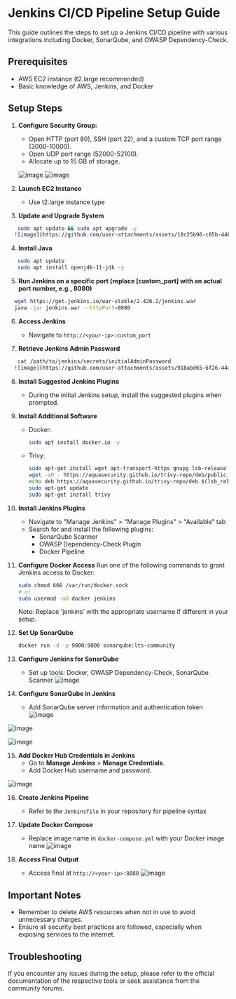 
# Jenkins CI/CD Pipeline Setup Guide
This guide outlines the steps to set up a Jenkins CI/CD pipeline with various integrations including Docker, SonarQube, and OWASP Dependency-Check.

## Prerequisites
- AWS EC2 instance (t2.large recommended)
- Basic knowledge of AWS, Jenkins, and Docker

## Setup Steps
1. **Configure Security Group:**
   - Open HTTP (port 80), SSH (port 22), and a custom TCP port range (3000-10000).
   - Open UDP port range (52000-52100).
   - Allocate up to 15 GB of storage.
   
   ![image](https://github.com/user-attachments/assets/f346576b-5991-46ab-bb22-4eba68a43143)
   ![image](https://github.com/user-attachments/assets/9d468090-7aa8-4458-9503-c6e5202170a9)

  
2. **Launch EC2 Instance**
   - Use t2.large instance type

3. **Update and Upgrade System**
```bash
   sudo apt update && sudo apt upgrade -y
  ![image](https://github.com/user-attachments/assets/18c25b96-c05b-44ba-9d45-b9a2892b2807)
 ```


4. **Install Java**
```bash
   sudo apt update
   sudo apt install openjdk-11-jdk -y
```

5. **Run Jenkins on a specific port (replace [custom_port] with an actual port number, e.g., 8080)**
```bash
  wget https://get.jenkins.io/war-stable/2.426.2/jenkins.war
  java -jar jenkins.war --httpPort=8080
```

6. **Access Jenkins**
   - Navigate to `http://<your-ip>:custom_port`

7. **Retrieve Jenkins Admin Password**
```bash
   cat /path/to/jenkins/secrets/initialAdminPassword
  ![image](https://github.com/user-attachments/assets/918abd65-6f26-44ab-a439-301e95363fdf)
```

8. **Install Suggested Jenkins Plugins**
   - During the initial Jenkins setup, install the suggested plugins when prompted.

9. **Install Additional Software**
   - Docker:
     ```bash
     sudo apt install docker.io -y
     ```
   - Trivy:
     ```bash
     sudo apt-get install wget apt-transport-https gnupg lsb-release
     wget -qO - https://aquasecurity.github.io/trivy-repo/deb/public.key | sudo apt-key add -
     echo deb https://aquasecurity.github.io/trivy-repo/deb $(lsb_release -sc) main | sudo tee -a /etc/apt/sources.list.d/trivy.list
     sudo apt-get update
     sudo apt-get install trivy
     ```

10. **Install Jenkins Plugins**
    - Navigate to "Manage Jenkins" > "Manage Plugins" > "Available" tab
    - Search for and install the following plugins:
      - SonarQube Scanner
      - OWASP Dependency-Check Plugin
      - Docker Pipeline

11. **Configure Docker Access**
    Run one of the following commands to grant Jenkins access to Docker:
    ```bash
    sudo chmod 666 /var/run/docker.sock
    # or
    sudo usermod -aG docker jenkins
    ```
    Note: Replace 'jenkins' with the appropriate username if different in your setup.

12. **Set Up SonarQube**
    ```bash
    docker run -d -p 9000:9000 sonarqube:lts-community
    ```

13. **Configure Jenkins for SonarQube**
    - Set up tools: Docker, OWASP Dependency-Check, SonarQube Scanner
  ![image](https://github.com/user-attachments/assets/e88df442-fd68-46fc-a1f1-043a4fb13aa6)

14. **Configure SonarQube in Jenkins**
    - Add SonarQube server information and authentication token
  ![image](https://github.com/user-attachments/assets/7ae0b78f-e6a7-46f9-8907-6e049087c574)

  ![image](https://github.com/user-attachments/assets/08194712-e8b4-4d0c-8b22-ed3998b2483c)

  ![image](https://github.com/user-attachments/assets/5cb1e06e-b212-4ff6-be89-3d3b64c12096)

15. **Add Docker Hub Credentials in Jenkins**
     - Go to **Manage Jenkins** > **Manage Credentials**.
     - Add Docker Hub username and password.

  ![image](https://github.com/user-attachments/assets/b75e617f-3b7a-4d0b-b773-f382b3c3ab08)

16. **Create Jenkins Pipeline**
    - Refer to the `Jenkinsfile` in your repository for pipeline syntax

17. **Update Docker Compose**
    - Replace image name in `docker-compose.yml` with your Docker image name
  ![image](https://github.com/user-attachments/assets/609ea3dc-64a1-421b-835e-7bc5dc2a4e44)

18. **Access Final Output**
    - Access final at `http://<your-ip>:8080`
  ![image](https://github.com/user-attachments/assets/fe1f821a-95d2-4377-bca1-c221cb15af4f)

## Important Notes

- Remember to delete AWS resources when not in use to avoid unnecessary charges.
- Ensure all security best practices are followed, especially when exposing services to the internet.

## Troubleshooting

If you encounter any issues during the setup, please refer to the official documentation of the respective tools or seek assistance from the community forums.

```


